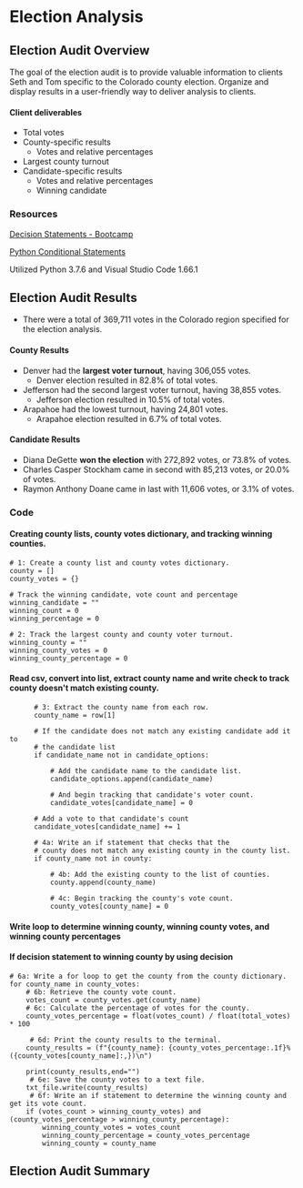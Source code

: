 # Election Analysis

## Election Audit Overview
The goal of the election audit is to provide valuable information to clients Seth and Tom specific to the Colorado county election. Organize and display results in a user-friendly way to deliver analysis to clients. 

#### Client deliverables
- Total votes
- County-specific results
  - Votes and relative percentages
- Largest county turnout
- Candidate-specific results
  - Votes and relative percentages
  - Winning candidate

### Resources
[Decision Statements - Bootcamp](https://courses.bootcampspot.com/courses/1269/pages/3-dot-2-8-decision-statements)

[Python Conditional Statements](https://www.guru99.com/if-loop-python-conditional-structures.html)

Utilized Python 3.7.6 and Visual Studio Code 1.66.1


## Election Audit Results
- There were a total of 369,711 votes in the Colorado region specified for the election analysis. 
#### County Results
- Denver had the **largest voter turnout**, having 306,055 votes.
  - Denver election resulted in 82.8% of total votes.
- Jefferson had the second largest voter turnout, having 38,855 votes.
  - Jefferson election resulted in 10.5% of total votes.
- Arapahoe had the lowest turnout, having 24,801 votes.
  - Arapahoe election resulted in 6.7% of total votes.
#### Candidate Results
- Diana DeGette **won the election** with 272,892 votes, or 73.8% of votes.
- Charles Casper Stockham came in second with 85,213 votes, or 20.0% of votes.
- Raymon Anthony Doane came in last with 11,606 votes, or 3.1% of votes.

### Code



#### Creating county lists, county votes dictionary, and tracking winning counties.

    # 1: Create a county list and county votes dictionary.
    county = []
    county_votes = {}

    # Track the winning candidate, vote count and percentage
    winning_candidate = ""
    winning_count = 0
    winning_percentage = 0

    # 2: Track the largest county and county voter turnout.
    winning_county = ""
    winning_county_votes = 0
    winning_county_percentage = 0

#### Read csv, convert into list, extract county name and write check to track county doesn't match existing county.

          # 3: Extract the county name from each row.
          county_name = row[1]

          # If the candidate does not match any existing candidate add it to
          # the candidate list
          if candidate_name not in candidate_options:

              # Add the candidate name to the candidate list.
              candidate_options.append(candidate_name)

              # And begin tracking that candidate's voter count.
              candidate_votes[candidate_name] = 0

          # Add a vote to that candidate's count
          candidate_votes[candidate_name] += 1

          # 4a: Write an if statement that checks that the
          # county does not match any existing county in the county list.
          if county_name not in county:

              # 4b: Add the existing county to the list of counties.
              county.append(county_name)

              # 4c: Begin tracking the county's vote count.
              county_votes[county_name] = 0
              
#### Write loop to determine winning county, winning county votes, and winning county percentages
#### If decision statement to winning county by using decision

    # 6a: Write a for loop to get the county from the county dictionary.
    for county_name in county_votes:
        # 6b: Retrieve the county vote count.
        votes_count = county_votes.get(county_name)
        # 6c: Calculate the percentage of votes for the county.
        county_votes_percentage = float(votes_count) / float(total_votes) * 100

         # 6d: Print the county results to the terminal.
        county_results = (f"{county_name}: {county_votes_percentage:.1f}% ({county_votes[county_name]:,})\n")

        print(county_results,end="")
         # 6e: Save the county votes to a text file.
        txt_file.write(county_results)
         # 6f: Write an if statement to determine the winning county and get its vote count.
        if (votes_count > winning_county_votes) and (county_votes_percentage > winning_county_percentage):
            winning_county_votes = votes_count
            winning_county_percentage = county_votes_percentage
            winning_county = county_name

## Election Audit Summary
